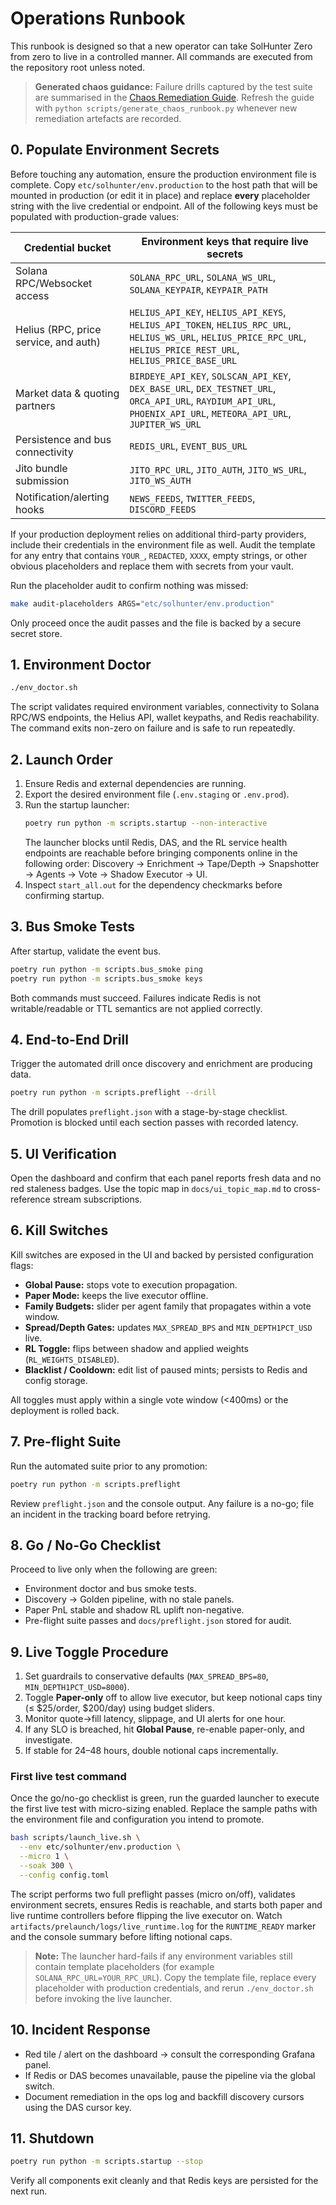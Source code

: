 # Operations Runbook

This runbook is designed so that a new operator can take SolHunter Zero from zero to live in a
controlled manner.  All commands are executed from the repository root unless noted.

> **Generated chaos guidance:** Failure drills captured by the test suite are summarised in the
> [Chaos Remediation Guide](runbook_generated.md). Refresh the guide with
> `python scripts/generate_chaos_runbook.py` whenever new remediation artefacts are recorded.

## 0. Populate Environment Secrets

Before touching any automation, ensure the production environment file is
complete. Copy `etc/solhunter/env.production` to the host path that will be
mounted in production (or edit it in place) and replace **every** placeholder
string with the live credential or endpoint. All of the following keys must be
populated with production-grade values:

| Credential bucket | Environment keys that require live secrets |
| --- | --- |
| Solana RPC/Websocket access | `SOLANA_RPC_URL`, `SOLANA_WS_URL`, `SOLANA_KEYPAIR`, `KEYPAIR_PATH` |
| Helius (RPC, price service, and auth) | `HELIUS_API_KEY`, `HELIUS_API_KEYS`, `HELIUS_API_TOKEN`, `HELIUS_RPC_URL`, `HELIUS_WS_URL`, `HELIUS_PRICE_RPC_URL`, `HELIUS_PRICE_REST_URL`, `HELIUS_PRICE_BASE_URL` |
| Market data & quoting partners | `BIRDEYE_API_KEY`, `SOLSCAN_API_KEY`, `DEX_BASE_URL`, `DEX_TESTNET_URL`, `ORCA_API_URL`, `RAYDIUM_API_URL`, `PHOENIX_API_URL`, `METEORA_API_URL`, `JUPITER_WS_URL` |
| Persistence and bus connectivity | `REDIS_URL`, `EVENT_BUS_URL` |
| Jito bundle submission | `JITO_RPC_URL`, `JITO_AUTH`, `JITO_WS_URL`, `JITO_WS_AUTH` |
| Notification/alerting hooks | `NEWS_FEEDS`, `TWITTER_FEEDS`, `DISCORD_FEEDS` |

If your production deployment relies on additional third-party providers,
include their credentials in the environment file as well. Audit the template
for any entry that contains `YOUR_`, `REDACTED`, `XXXX`, empty strings, or other
obvious placeholders and replace them with secrets from your vault.

Run the placeholder audit to confirm nothing was missed:

```bash
make audit-placeholders ARGS="etc/solhunter/env.production"
```

Only proceed once the audit passes and the file is backed by a secure secret
store.

## 1. Environment Doctor

```bash
./env_doctor.sh
```

The script validates required environment variables, connectivity to Solana RPC/WS endpoints, the
Helius API, wallet keypaths, and Redis reachability.  The command exits non-zero on failure and is
safe to run repeatedly.

## 2. Launch Order

1. Ensure Redis and external dependencies are running.
2. Export the desired environment file (`.env.staging` or `.env.prod`).
3. Run the startup launcher:
   ```bash
   poetry run python -m scripts.startup --non-interactive
   ```
   The launcher blocks until Redis, DAS, and the RL service health endpoints are reachable before
   bringing components online in the following order:
   Discovery → Enrichment → Tape/Depth → Snapshotter → Agents → Vote → Shadow Executor → UI.
4. Inspect `start_all.out` for the dependency checkmarks before confirming startup.

## 3. Bus Smoke Tests

After startup, validate the event bus.

```bash
poetry run python -m scripts.bus_smoke ping
poetry run python -m scripts.bus_smoke keys
```

Both commands must succeed.  Failures indicate Redis is not writable/readable or TTL semantics are
not applied correctly.

## 4. End-to-End Drill

Trigger the automated drill once discovery and enrichment are producing data.

```bash
poetry run python -m scripts.preflight --drill
```

The drill populates `preflight.json` with a stage-by-stage checklist.  Promotion is blocked until
each section passes with recorded latency.

## 5. UI Verification

Open the dashboard and confirm that each panel reports fresh data and no red staleness badges.  Use
the topic map in `docs/ui_topic_map.md` to cross-reference stream subscriptions.

## 6. Kill Switches

Kill switches are exposed in the UI and backed by persisted configuration flags:

- **Global Pause:** stops vote to execution propagation.
- **Paper Mode:** keeps the live executor offline.
- **Family Budgets:** slider per agent family that propagates within a vote window.
- **Spread/Depth Gates:** updates `MAX_SPREAD_BPS` and `MIN_DEPTH1PCT_USD` live.
- **RL Toggle:** flips between shadow and applied weights (`RL_WEIGHTS_DISABLED`).
- **Blacklist / Cooldown:** edit list of paused mints; persists to Redis and config storage.

All toggles must apply within a single vote window (<400ms) or the deployment is rolled back.

## 7. Pre-flight Suite

Run the automated suite prior to any promotion:

```bash
poetry run python -m scripts.preflight
```

Review `preflight.json` and the console output.  Any failure is a no-go; file an incident in the
tracking board before retrying.

## 8. Go / No-Go Checklist

Proceed to live only when the following are green:

- Environment doctor and bus smoke tests.
- Discovery → Golden pipeline, with no stale panels.
- Paper PnL stable and shadow RL uplift non-negative.
- Pre-flight suite passes and `docs/preflight.json` stored for audit.

## 9. Live Toggle Procedure

1. Set guardrails to conservative defaults (`MAX_SPREAD_BPS=80`, `MIN_DEPTH1PCT_USD=8000`).
2. Toggle **Paper-only** off to allow live executor, but keep notional caps tiny (≤ $25/order,
   $200/day) using budget sliders.
3. Monitor quote→fill latency, slippage, and UI alerts for one hour.
4. If any SLO is breached, hit **Global Pause**, re-enable paper-only, and investigate.
5. If stable for 24–48 hours, double notional caps incrementally.

### First live test command

Once the go/no-go checklist is green, run the guarded launcher to execute the first
live test with micro-sizing enabled. Replace the sample paths with the environment
file and configuration you intend to promote.

```bash
bash scripts/launch_live.sh \
  --env etc/solhunter/env.production \
  --micro 1 \
  --soak 300 \
  --config config.toml
```

The script performs two full preflight passes (micro on/off), validates environment
secrets, ensures Redis is reachable, and starts both paper and live runtime controllers
before flipping the live executor on. Watch `artifacts/prelaunch/logs/live_runtime.log`
for the `RUNTIME_READY` marker and the console summary before lifting notional caps.

> **Note:** The launcher hard-fails if any environment variables still contain
> template placeholders (for example `SOLANA_RPC_URL=YOUR_RPC_URL`). Copy the
> template file, replace every placeholder with production credentials, and rerun
> `./env_doctor.sh` before invoking the live launcher.

## 10. Incident Response

- Red tile / alert on the dashboard → consult the corresponding Grafana panel.
- If Redis or DAS becomes unavailable, pause the pipeline via the global switch.
- Document remediation in the ops log and backfill discovery cursors using the DAS cursor key.

## 11. Shutdown

```bash
poetry run python -m scripts.startup --stop
```

Verify all components exit cleanly and that Redis keys are persisted for the next run.
